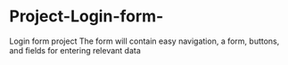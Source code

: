 # Project-Login-form-
Login form project
The form will contain easy navigation, a form, buttons, and fields for entering relevant data
